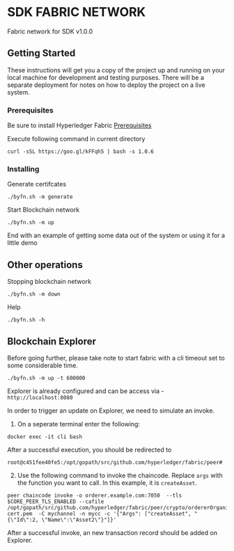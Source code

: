 # SDK FABRIC NETWORK

Fabric network for SDK v1.0.0

## Getting Started

These instructions will get you a copy of the project up and running on your local machine for development and testing purposes. There will be a separate deployment for notes on how to deploy the project on a live system.

### Prerequisites

Be sure to install Hyperledger Fabric [Prerequisites](http://hyperledger-fabric.readthedocs.io/en/release/prereqs.html)

Execute following command in current directory

```
curl -sSL https://goo.gl/kFFqh5 | bash -s 1.0.6
```

### Installing

Generate certifcates

```
./byfn.sh -m generate
```

Start Blockchain network

```
./byfn.sh -m up
```

End with an example of getting some data out of the system or using it for a little demo

## Other operations

Stopping blockchain network

```
./byfn.sh -m down
```

Help

```
./byfn.sh -h
```

## Blockchain Explorer
Before going further, please take note to start fabric with a cli timeout set to some considerable time.
```
./byfn.sh -m up -t 600000
```

Explorer is already configured and can be access via - `http://localhost:8080`

In order to trigger an update on Explorer, we need to simulate an invoke.

1. On a seperate terminal enter the following:
```
docker exec -it cli bash
```
After a successful execution, you should be redirected to
```
root@c451fee40fe5:/opt/gopath/src/github.com/hyperledger/fabric/peer#
```
2. Use the following command to invoke the chaincode. Replace `args` with the function you want to call. In this example, it is `createAsset`.

```
peer chaincode invoke -o orderer.example.com:7050  --tls $CORE_PEER_TLS_ENABLED --cafile /opt/gopath/src/github.com/hyperledger/fabric/peer/crypto/ordererOrganizations/example.com/orderers/orderer.example.com/msp/tlscacerts/tlsca.example.com-cert.pem  -C mychannel -n mycc -c '{"Args": ["createAsset", "{\"Id\":2, \"Name\":\"Asset2\"}"]}'
```
After a successful invoke, an new transaction record should be added on Explorer.